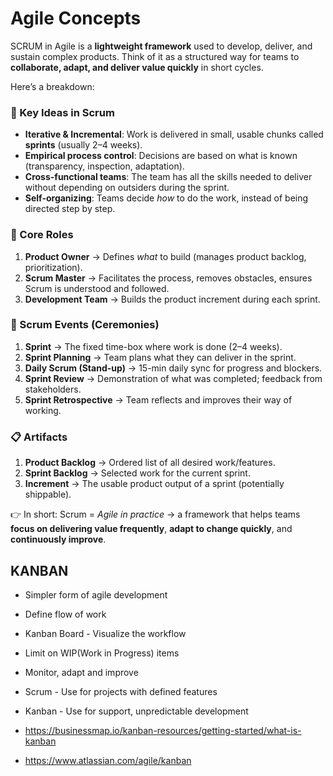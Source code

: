 # Agile Concepts
SCRUM in Agile is a **lightweight framework** used to develop, deliver, and sustain complex products.
Think of it as a structured way for teams to **collaborate, adapt, and deliver value quickly** in short cycles.

Here’s a breakdown:

### 🔑 Key Ideas in Scrum

* **Iterative & Incremental**: Work is delivered in small, usable chunks called **sprints** (usually 2–4 weeks).
* **Empirical process control**: Decisions are based on what is known (transparency, inspection, adaptation).
* **Cross-functional teams**: The team has all the skills needed to deliver without depending on outsiders during the sprint.
* **Self-organizing**: Teams decide *how* to do the work, instead of being directed step by step.

### 🧩 Core Roles

1. **Product Owner** → Defines *what* to build (manages product backlog, prioritization).
2. **Scrum Master** → Facilitates the process, removes obstacles, ensures Scrum is understood and followed.
3. **Development Team** → Builds the product increment during each sprint.

### 📅 Scrum Events (Ceremonies)

1. **Sprint** → The fixed time-box where work is done (2–4 weeks).
2. **Sprint Planning** → Team plans what they can deliver in the sprint.
3. **Daily Scrum (Stand-up)** → 15-min daily sync for progress and blockers.
4. **Sprint Review** → Demonstration of what was completed; feedback from stakeholders.
5. **Sprint Retrospective** → Team reflects and improves their way of working.

### 📋 Artifacts

1. **Product Backlog** → Ordered list of all desired work/features.
2. **Sprint Backlog** → Selected work for the current sprint.
3. **Increment** → The usable product output of a sprint (potentially shippable).

👉 In short:
Scrum = *Agile in practice* → a framework that helps teams **focus on delivering value frequently**, **adapt to change quickly**, and **continuously improve**.

## KANBAN
* Simpler form of agile development
* Define flow of work
* Kanban Board - Visualize the workflow
* Limit on WIP(Work in Progress) items
* Monitor, adapt and improve

* Scrum - Use for projects with defined features
* Kanban - Use for support, unpredictable development


* https://businessmap.io/kanban-resources/getting-started/what-is-kanban
* https://www.atlassian.com/agile/kanban